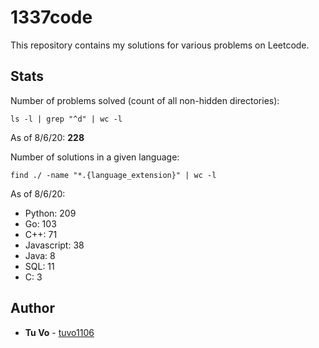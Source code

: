 # 1337code

This repository contains my solutions for various problems on Leetcode.

## Stats

Number of problems solved (count of all non-hidden directories):

`ls -l | grep "^d" | wc -l`

As of 8/6/20: **228**

Number of solutions in a given language:

`find ./ -name "*.{language_extension}" | wc -l`

As of 8/6/20:

- Python: 209
- Go: 103
- C++: 71
- Javascript: 38
- Java: 8
- SQL: 11
- C: 3

## Author

- **Tu Vo** - [tuvo1106](https://github.com/tuvo1106)
